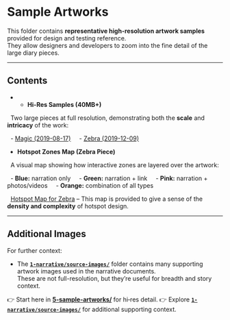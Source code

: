 # Sample Artworks

This folder contains **representative high-resolution artwork samples** provided for design and testing reference.  
They allow designers and developers to zoom into the fine detail of the large diary pieces.  

---

## Contents

- - **Hi-Res Samples (40MB+)**  

  Two large pieces at full resolution, demonstrating both the **scale** and **intricacy** of the work:  

  - [Magic (2019-08-17)](magic-2019-08-17.jpg)  
  - [Zebra (2019-12-09)](zebra-12-09-19.jpg)  

  

- **Hotspot Zones Map (Zebra Piece)**  

  A visual map showing how interactive zones are layered over the artwork:  

  - **Blue:** narration only  
  - **Green:** narration + link  
  - **Pink:** narration + photos/videos  
  - **Orange:** combination of all types  

  
  [Hotspot Map for Zebra](hotspot-map-for-zebra.jpeg) – This map is provided to give a sense of the **density and complexity** of hotspot design.

---

## Additional Images

For further context:  

- The [**`1-narrative/source-images/`**](../1-narrative/source-images/) folder contains many supporting artwork images used in the narrative documents.  
  These are not full-resolution, but they’re useful for breadth and story context.  

👉 Start here in [**5-sample-artworks/**](5-sample-artworks/) for hi‑res detail.
👉 Explore [**`1-narrative/source-images/`**](../1-narrative/source-images/) for additional supporting context.  